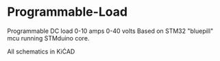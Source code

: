 # Programmable-Load

Programmable DC load 0-10 amps 0-40 volts
Based on STM32 "bluepill" mcu running STMduino core.

All schematics in KiĆAD
